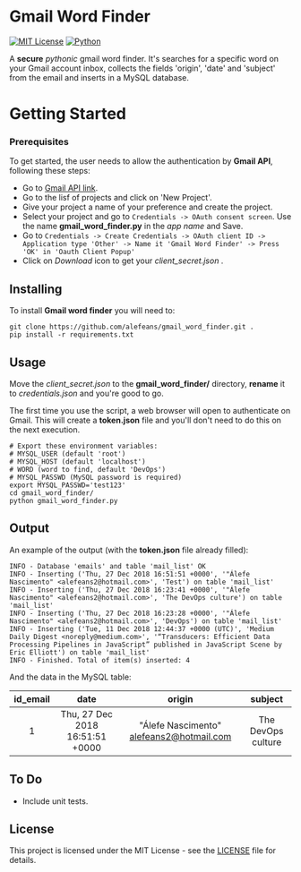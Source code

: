 # Gmail Word Finder
[![MIT License](https://img.shields.io/badge/license-MIT-007EC7.svg?style=flat)](/LICENSE) [![Python](https://img.shields.io/badge/python-3.6-blue.svg)]()

A **secure** *pythonic* gmail word finder. It's searches for a specific word on your Gmail account inbox, collects the fields 'origin', 'date' and 'subject' from the email and inserts in a MySQL database.

# Getting Started

### Prerequisites

To get started, the user needs to allow the authentication by **Gmail API**, following these steps:

* Go to [Gmail API link](https://console.developers.google.com/).
* Go to the lisf of projects and click on 'New Project'.
* Give your project a name of your preference and create the project.
* Select your project and go to `Credentials -> OAuth consent screen`. Use the name **gmail_word_finder.py** in the *app name* and Save.
* Go to `Credentials -> Create Credentials -> OAuth client ID -> Application type 'Other' -> Name it 'Gmail Word Finder' -> Press 'OK' in 'Oauth Client Popup'`
* Click on *Download* icon to get your *client_secret.json* .

## Installing

To install **Gmail word finder** you will need to:
```
git clone https://github.com/alefeans/gmail_word_finder.git .
pip install -r requirements.txt
```

## Usage

Move the *client_secret.json* to the **gmail_word_finder/** directory, **rename** it to *credentials.json* and you're good to go. 

The first time you use the script, a web browser will open to authenticate on Gmail. This will create a **token.json** file and you'll don't need to do this on the next execution.

```
# Export these environment variables:
# MYSQL_USER (default 'root')
# MYSQL_HOST (default 'localhost')
# WORD (word to find, default 'DevOps')
# MYSQL_PASSWD (MySQL password is required)
export MYSQL_PASSWD='test123'
cd gmail_word_finder/
python gmail_word_finder.py
```

## Output

An example of the output (with the **token.json** file already filled):

```
INFO - Database 'emails' and table 'mail_list' OK
INFO - Inserting ('Thu, 27 Dec 2018 16:51:51 +0000', '"Álefe Nascimento" <alefeans2@hotmail.com>', 'Test') on table 'mail_list'
INFO - Inserting ('Thu, 27 Dec 2018 16:23:41 +0000', '"Álefe Nascimento" <alefeans2@hotmail.com>', 'The DevOps culture') on table 'mail_list'
INFO - Inserting ('Thu, 27 Dec 2018 16:23:28 +0000', '"Álefe Nascimento" <alefeans2@hotmail.com>', 'DevOps') on table 'mail_list'
INFO - Inserting ('Tue, 11 Dec 2018 12:44:37 +0000 (UTC)', 'Medium Daily Digest <noreply@medium.com>', '“Transducers: Efficient Data Processing Pipelines in JavaScript” published in JavaScript Scene by Eric Elliott') on table 'mail_list'
INFO - Finished. Total of item(s) inserted: 4
```

And the data in the MySQL table:

 id_email        | date | origin  | subject |
| :---: |:---:| :---:|:---:|
| 1| Thu, 27 Dec 2018 16:51:51 +0000 | "Álefe Nascimento" <alefeans2@hotmail.com>|  The DevOps culture|


## To Do

* Include unit tests.

## License

This project is licensed under the MIT License - see the [LICENSE](LICENSE) file for details.
